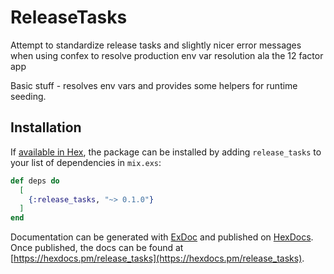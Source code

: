 # ReleaseTasks

Attempt to standardize release tasks and slightly nicer error messages when 
using confex to resolve production env var resolution ala the 12 factor app

Basic stuff - resolves env vars and provides some helpers for runtime seeding.

## Installation

If [available in Hex](https://hex.pm/docs/publish), the package can be installed
by adding `release_tasks` to your list of dependencies in `mix.exs`:

```elixir
def deps do
  [
    {:release_tasks, "~> 0.1.0"}
  ]
end
```

Documentation can be generated with [ExDoc](https://github.com/elixir-lang/ex_doc)
and published on [HexDocs](https://hexdocs.pm). Once published, the docs can
be found at [https://hexdocs.pm/release_tasks](https://hexdocs.pm/release_tasks).

